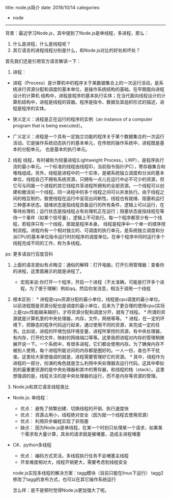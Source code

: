 title: node.js简介
date: 2018/10/14
categories:
- node
---

背景：最近学习Node.js，其中提到了Node.js是单线程，多进程，那么：
1. 什么是进程，什么是线程呢？
2. 其它语言的进程线程分别是什么，和Node.js对比的好处和坏处？

首先我们还是引用官方语言解读一下：
1. 进程：
  * 进程（Process）是计算机中的程序关于某数据集合上的一次运行活动，是系统进行资源分配和调度的基本单位，是操作系统结构的基础。在早期面向进程设计的计算机    结构中，进程是程序的基本执行实体；在当代面向线程设计的计算机结构中，进程是线程的容器。程序是指令、数据及其组织形式的描述，进程是程序的实体。

  * 狭义定义：进程是正在运行的程序的实例（an instance of a computer program that is being executed）。
  * 广义定义：进程是一个具有一定独立功能的程序关于某个数据集合的一次运行活动。它是操作系统动态执行的基本单元，在传统的操作系统中，进程既是基本的分配单元，  也是基本的执行单元。
  2. 线程
   线程，有时被称为轻量进程(Lightweight Process，LWP），是程序执行流的最小单元。一个标准的线程由线程ID，当前指令指针(PC），寄存器集合和堆栈组成。另外，线程是进程中的一个实体，是被系统独立调度和分派的基本单位，线程自己不拥有系统资源，只拥有一点儿在运行中必不可少的资源，但它可与同属一个进程的其它线程共享进程所拥有的全部资源。一个线程可以创建和撤消另一个线程，同一进程中的多个线程之间可以并发执行。由于线程之间的相互制约，致使线程在运行中呈现出间断性。线程也有就绪、阻塞和运行三种基本状态。就绪状态是指线程具备运行的所有条件，逻辑上可以运行，在等待处理机；运行状态是指线程占有处理机正在运行；阻塞状态是指线程在等待一个事件（如某个信号量），逻辑上不可执行。每一个程序都至少有一个线程，若程序只有一个线程，那就是程序本身。
   线程是程序中一个单一的顺序控制流程。进程内有一个相对独立的、可调度的执行单元，是系统独立调度和分派CPU的基本单位指令运行时的程序的调度单位。在单个程序中同时运行多个线程完成不同的工作，称为多线程。
 
   ps: 更多请自行百度百科

   1. 上面的语言貌似有点晦涩：通俗的解释：打开电脑，打开引用管理器：查看你的进程，这里面展示的就是进程了。
      * 宏观来说:你打开一个程序，开启一个进程（不太准确，可能是打开多个进程，为了便于理解）例如qq，然后你发消息，相当于调用一个线程

   2. 根本区别：
    * 进程是cpu资源分配的最小单位，线程是cpu调度的最小单位。以前进程既是资源分配也是调度的最小单位，后来为了更合理的使用cpu(实际上是cpu性能越来越好)，才将资源分配和调度分开，就有了线程。
    * 所谓的资源就是计算机里的中央处理器，内存，文件，网络等等。
    * 进程，在一定的环境下，把静态的程序代码运行起来，通过使用不同的资源，来完成一定的任务。比如说，进程的环境包括环境变量，进程所掌控的资源，有中央处理器，有内存，打开的文件，映射的网络端口等等。这里我把进程对内存的管理稍微展开说一下。一个系统中，有很多进程，它们都会使用内存。为了确保内存不被别人使用，每个进程所能访问的内存都是圈好的。一人一份，谁也不干扰谁。这里给大家想强调的就是，进程需要管理好它的资源。
    * 其中，线程作为进程的一部分，扮演的角色就是怎么利用中央处理器去运行代码。这其中牵扯到的最重要资源的是中央处理器和其中的寄存器，和线程的栈（stack）。这里想强调的是，线程关注的是中央处理器的运行，而不是内存等资源的管理。

2. Node.js和其它语言线程类比
  * Node.js: 单线程：
    * 优点： 避免了频繁创建、切换线程的开销、执行速度快
    * 优点： 资源占用小，线程绝对安全（因为就一个线程去使用资源）
    * 优点： 利用异步编程实现了非阻塞
    * 缺点： 因为Node.js是单线程，在某一个时刻只处理某一个请求，如果某个需求有大量计算，其余的请求就是被堵塞，造成主进程堵塞
  * C#、python多线程
    * 优点： 编码方式灵活，多线程执行任务不会堵塞主线程
    * 开发难度相对大，线程开销更大，需要考虑到线程安全

    node.js实现多线程的解决方案：tagg模块（目前只能在linux下运行） tagg2修改了tagg的发布方式，也可以在其它操作系统运行

    怎么样：是不是顿时觉得Node.js更加强大了呢。

